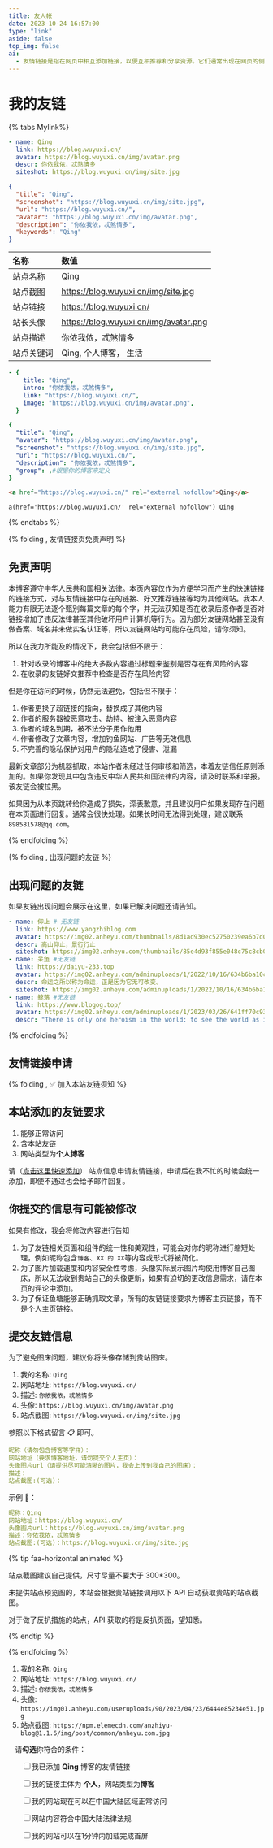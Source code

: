 ```yaml
---
title: 友人帐
date: 2023-10-24 16:57:00
type: "link"
aside: false
top_img: false
ai:
  - 友情链接是指在网页中相互添加链接，以便互相推荐和分享资源。它们通常出现在网页的侧边栏、底部或专门的友情链接页面上。友链的目的是建立起网站之间的合作关系，增加互访流量，提高网站的曝光度和知名度。
---
```


<h1>我的友链</h1>

{% tabs Mylink%}

<!-- tab 🙋 butterfly-💭candy -->

```yml
- name: Qing
  link: https://blog.wuyuxi.cn/
  avatar: https://blog.wuyuxi.cn/img/avatar.png
  descr: 你侬我侬，忒煞情多
  siteshot: https://blog.wuyuxi.cn/img/site.jpg
```

<!-- endtab --> 

<!-- tab ☀️Volantis -->

```json
{
  "title": "Qing",
  "screenshot": "https://blog.wuyuxi.cn/img/site.jpg",
  "url": "https://blog.wuyuxi.cn/",
  "avatar": "https://blog.wuyuxi.cn/img/avatar.png",
  "description": "你侬我侬，忒煞情多",
  "keywords": "Qing"
}
```

<!-- endtab -->

<!-- tab 🌴General -->

| 名称       | 数值                                                         |
| :--------- | :----------------------------------------------------------- |
| 站点名称   | Qing                                                  |
| 站点截图   | https://blog.wuyuxi.cn/img/site.jpg |
| 站点链接   | https://blog.wuyuxi.cn/                                          |
| 站长头像   | https://blog.wuyuxi.cn/img/avatar.png |
| 站点描述   | 你侬我侬，忒煞情多                                           |
| 站点关键词 | Qing, 个人博客， 生活                                      |

<!-- endtab -->

<!-- tab Fuild -->

```yml
- {
    title: "Qing",
    intro: "你侬我侬，忒煞情多",
    link: "https://blog.wuyuxi.cn/",
    image: "https://blog.wuyuxi.cn/img/avatar.png",
  }
```

<!-- endtab -->

<!-- tab Volantis -->

```yml
{
  "title": "Qing",
  "avatar": "https://blog.wuyuxi.cn/img/avatar.png",
  "screenshot": "https://blog.wuyuxi.cn/img/site.jpg",
  "url": "https://blog.wuyuxi.cn/",
  "description": "你侬我侬，忒煞情多",
  "group": ,#根据你的博客来定义
}
```

<!-- endtab -->

<!-- tab Html -->

```html
<a href="https://blog.wuyuxi.cn/" rel="external nofollow">Qing</a>
```

<!-- endtab -->

<!-- tab Jade -->

```code
a(href='https://blog.wuyuxi.cn/' rel="external nofollow") Qing
```

<!-- endtab -->

{% endtabs %}

{% folding , 友情链接页免责声明 %}

## 免责声明

本博客遵守中华人民共和国相关法律。本页内容仅作为方便学习而产生的快速链接的链接方式，对与友情链接中存在的链接、好文推荐链接等均为其他网站。我本人能力有限无法逐个甄别每篇文章的每个字，并无法获知是否在收录后原作者是否对链接增加了违反法律甚至其他破坏用户计算机等行为。因为部分友链网站甚至没有做备案、域名并未做实名认证等，所以友链网站均可能存在风险，请你须知。

所以在我力所能及的情况下，我会包括但不限于：

1. 针对收录的博客中的绝大多数内容通过标题来鉴别是否存在有风险的内容
2. 在收录的友链好文推荐中检查是否存在风险内容

但是你在访问的时候，仍然无法避免，包括但不限于：

1. 作者更换了超链接的指向，替换成了其他内容
2. 作者的服务器被恶意攻击、劫持、被注入恶意内容
3. 作者的域名到期，被不法分子用作他用
4. 作者修改了文章内容，增加钓鱼网站、广告等无效信息
5. 不完善的隐私保护对用户的隐私造成了侵害、泄漏

最新文章部分为机器抓取，本站作者未经过任何审核和筛选，本着友链信任原则添加的。如果你发现其中包含违反中华人民共和国法律的内容，请及时联系和举报。该友链会被拉黑。

如果因为从本页跳转给你造成了损失，深表歉意，并且建议用户如果发现存在问题在本页面进行回复。通常会很快处理。如果长时间无法得到处理，建议联系`898581578@qq.com`。

{% endfolding %}

{% folding , 出现问题的友链 %}

## 出现问题的友链

如果友链出现问题会展示在这里，如果已解决问题还请告知。

```yml
- name: 仰止 # 无友链
  link: https://www.yangzhiblog.com
  avatar: https://img02.anheyu.com/thumbnails/8d1ad930ec52750239ea6b7d0a3a44f5.png
  descr: 高山仰止，景行行止
  siteshot: https://img02.anheyu.com/thumbnails/85e4d93f855e048c75c8cb07b74236bb.png
- name: 呆鱼 #无友链
  link: https://daiyu-233.top
  avatar: https://img02.anheyu.com/adminuploads/1/2022/10/16/634b6ba10c77f.png
  descr: 命运之所以称为命运，正是因为它无可改变。
  siteshot: https://img02.anheyu.com/adminuploads/1/2022/10/16/634b6ba10c3a2.png
- name: 鲸落 #无友链
  link: https://www.blogog.top/
  avatar: https://img02.anheyu.com/adminuploads/1/2023/03/26/641ff70c9392c.webp
  descr: "There is only one heroism in the world: to see the world as it is and to love it."
```

{% endfolding %}

## 友情链接申请

{% folding , ✅ 加入本站友链须知 %}

## 本站添加的友链要求

1. 能够正常访问
2. 含本站友链
3. 网站类型为<strong>个人博客</strong>

请（<a onclick="anzhiyu.addFriendLink()" href="#post-comment">点击这里快速添加</a>） 站点信息申请友情链接，申请后在我不忙的时候会统一添加，即使不通过也会给予邮件回复。

## 你提交的信息有可能被修改

如果有修改，我会将修改内容进行告知

1. 为了友链相关页面和组件的统一性和美观性，可能会对你的昵称进行缩短处理，例如昵称包含`博客`、`XX 的 XX`等内容或形式将被简化。
2. 为了图片加载速度和内容安全性考虑，头像实际展示图片均使用博客自己图床，所以无法收到贵站自己的头像更新，如果有迫切的更改信息需求，请在本页的评论中添加。
3. 为了保证鱼塘能够正确抓取文章，所有的友链链接要求为博客主页链接，而不是个人主页链接。

## 提交友链信息

为了避免图床问题，建议你将头像存储到贵站图床。

1. 我的名称: `Qing`
2. 网站地址: `https://blog.wuyuxi.cn/`
3. 描述: `你侬我侬，忒煞情多`
4. 头像: `https://blog.wuyuxi.cn/img/avatar.png`
5. 站点截图: `https://blog.wuyuxi.cn/img/site.jpg`

参照以下格式留言 📋 即可。

```yml
昵称（请勿包含博客等字样）：
网站地址（要求博客地址，请勿提交个人主页）：
头像图片url（请提供尽可能清晰的图片，我会上传到我自己的图床）：
描述：
站点截图:(可选)：
```

示例 📢：

```yml
昵称：Qing
网站地址：https://blog.wuyuxi.cn/
头像图片url：https://blog.wuyuxi.cn/img/avatar.png
描述：你侬我侬，忒煞情多
站点截图:(可选)：https://blog.wuyuxi.cn/img/site.jpg
```

{% tip faa-horizontal animated %}

站点截图建议自己提供，尺寸尽量不要大于 300\*300。

未提供站点预览图的，本站会根据贵站链接调用以下 API 自动获取贵站的站点截图。

对于做了反扒措施的站点，API 获取的将是反扒页面，望知悉。

{% endtip %}


{% endfolding %}

1. 我的名称: `Qing`
2. 网站地址: `https://blog.wuyuxi.cn/`
3. 描述: `你侬我侬，忒煞情多`
4. 头像: `https://img01.anheyu.com/useruploads/90/2023/04/23/6444e85234e51.jpg`
5. 站点截图: `https://npm.elemecdn.com/anzhiyu-blog@1.1.6/img/post/common/anheyu.com.jpg`

<p  style="padding: 0px 0px 0px 0.8rem;">
请<strong>勾选</strong>你符合的条件：
</p>


<div id="friendlink_checkboxs" style="padding: 0px 0px 0px 1.6rem;">
  <p>
    <label class="checkbox"><input type="checkbox" id="checkbox1" onclick="checkForm()">我已添加 <b>Qing</b> 博客的友情链接</label>
  </p>
  <p>
    <label class="checkbox"><input type="checkbox" id="checkbox2" onclick="checkForm()">我的链接主体为 <b>个人</b>，网站类型为<b>博客</b></label>
  </p>
  <p>
    <label class="checkbox"><input type="checkbox" id="checkbox3" onclick="checkForm()">我的网站现在可以在中国大陆区域正常访问</label>
  </p>
  <p>
    <label class="checkbox"><input type="checkbox" id="checkbox4" onclick="checkForm()">网站内容符合中国大陆法律法规</label>
  </p>
  <p>
    <label class="checkbox"><input type="checkbox" id="checkbox5" onclick="checkForm()">我的网站可以在1分钟内加载完成首屏</label>
  </p>
</div>


<script>
    var twikooSubmit = document.getElementsByClassName("tk-submit")[0];
    if(twikooSubmit) {
      twikooSubmit.style.opacity = "0";
    }
    function checkForm() {
        var checkbox1 = document.getElementById("checkbox1");
        var checkbox2 = document.getElementById("checkbox2");
        var checkbox3 = document.getElementById("checkbox3");
        var checkbox4 = document.getElementById("checkbox4");
        var checkbox5 = document.getElementById("checkbox5");
        var twikooSubmit = document.getElementsByClassName("tk-submit")[0];
        if (checkbox1.checked && checkbox2.checked && checkbox3.checked && checkbox4.checked && checkbox5.checked) {
            twikooSubmit.style.opacity = "1";
            twikooSubmit.style.height = "auto";
            twikooSubmit.style.overflow = "auto";
            var input = document.getElementsByClassName('el-textarea__inner')[0];
            let evt = document.createEvent('HTMLEvents');
            evt.initEvent('input', true, true);
            input.value = '昵称（请勿包含博客等字样）：\n网站地址（要求博客地址，请勿提交个人主页）：\n头像图片url（请提供尽可能清晰的图片，我会上传到我自己的图床）：\n描述：\n';
            input.dispatchEvent(evt);
            input.focus();
            input.setSelectionRange(-1, -1);
        } else {
            twikooSubmit.style.opacity = "0";
            twikooSubmit.style.height = "0";
            twikooSubmit.style.overflow = "hidden";
        }
    }
</script>


<style>
.tk-comments > .tk-submit {
  opacity: 0;
  height: 0;
  transition: opacity 0.5s, height 0.5s;
  overflow: hidden;
}
</style>

